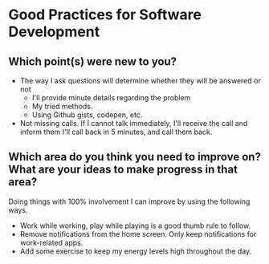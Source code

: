 # Good Practices for Software Development

## Which point(s) were new to you?

- The way I ask questions will determine whether they will be answered or not
  - I'll provide minute details regarding the problem
  - My tried methods.
  - Using Github gists, codepen, etc.
- Not missing calls. If I cannot talk immediately, I'll receive the call and inform them I'll call back in 5 minutes, and call them back.

## Which area do you think you need to improve on? What are your ideas to make progress in that area?

Doing things with 100% involvement
I can improve by using the following ways.

- Work while working, play while playing is a good thumb rule to follow.
- Remove notifications from the home screen. Only keep notifications for work-related apps.
- Add some exercise to keep my energy levels high throughout the day.

